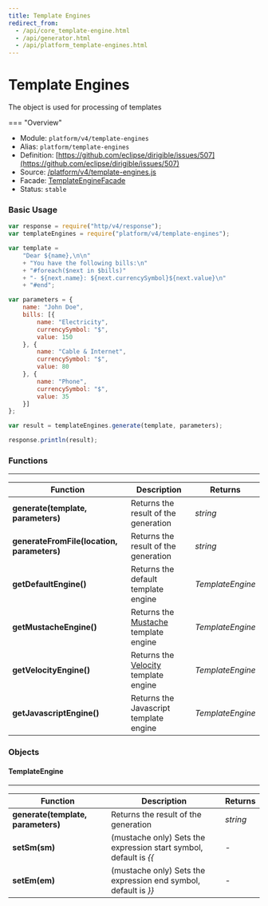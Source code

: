 ```yaml
---
title: Template Engines
redirect_from:
  - /api/core_template-engine.html
  - /api/generator.html
  - /api/platform_template-engines.html
---
```


Template Engines
===

The object is used for processing of templates

=== "Overview"
- Module: `platform/v4/template-engines`
- Alias: `platform/template-engines`
- Definition: [https://github.com/eclipse/dirigible/issues/507](https://github.com/eclipse/dirigible/issues/507)
- Source: [/platform/v4/template-engines.js](https://github.com/dirigiblelabs/api-platform/blob/master/platform/v4/template-engines.js)
- Facade: [TemplateEngineFacade](https://github.com/eclipse/dirigible/blob/master/api/api-facade/api-core/src/main/java/org/eclipse/dirigible/api/v3/core/TemplateEngineFacade.java)
- Status: `stable`

### Basic Usage

```javascript
var response = require("http/v4/response");
var templateEngines = require("platform/v4/template-engines");

var template = 
    "Dear ${name},\n\n"
    + "You have the following bills:\n"
    + "#foreach($next in $bills)"
    + "- ${next.name}: ${next.currencySymbol}${next.value}\n"
    + "#end";

var parameters = {
    name: "John Doe",
    bills: [{
        name: "Electricity",
        currencySymbol: "$",
        value: 150
    }, {
        name: "Cable & Internet",
        currencySymbol: "$",
        value: 80
    }, {
        name: "Phone",
        currencySymbol: "$",
        value: 35
    }]
};

var result = templateEngines.generate(template, parameters);

response.println(result);
```


### Functions

---

Function     | Description | Returns
------------ | ----------- | --------
**generate(template, parameters)**   | Returns the result of the generation | *string*
**generateFromFile(location, parameters)**   | Returns the result of the generation | *string*
**getDefaultEngine()**   | Returns the default template engine | *TemplateEngine*
**getMustacheEngine()**   | Returns the [Mustache](https://mustache.github.io/) template engine | *TemplateEngine*
**getVelocityEngine()**   | Returns the [Velocity](https://velocity.apache.org/) template engine | *TemplateEngine*
**getJavascriptEngine()**   | Returns the Javascript template engine | *TemplateEngine*


### Objects

#### TemplateEngine

---

Function     | Description | Returns
------------ | ----------- | --------
**generate(template, parameters)**   | Returns the result of the generation | *string*
**setSm(sm)**   | (mustache only) Sets the expression start symbol, default is *\{{* | *-*
**setEm(em)**   | (mustache only) Sets the expression end symbol, default is *\}}* | *-*
